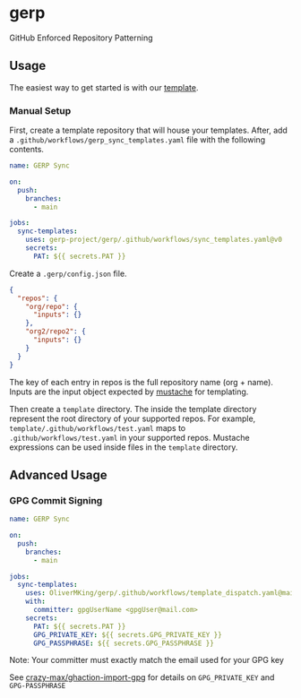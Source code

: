 # gerp

GitHub Enforced Repository Patterning

## Usage

The easiest way to get started is with our [template](https://github.com/gerp-project/gerp-template).

### Manual Setup

First, create a template repository that will house your templates. After, add a `.github/workflows/gerp_sync_templates.yaml` file with the following contents.

```yaml
name: GERP Sync

on:
  push:
    branches:
      - main

jobs:
  sync-templates:
    uses: gerp-project/gerp/.github/workflows/sync_templates.yaml@v0
    secrets:
      PAT: ${{ secrets.PAT }}
```

Create a `.gerp/config.json` file.

```json
{
  "repos": {
    "org/repo": {
      "inputs": {}
    },
    "org2/repo2": {
      "inputs": {}
    }
  }
}
```

The key of each entry in repos is the full repository name (org + name). Inputs are the input object expected by [mustache](https://www.npmjs.com/package/mustache) for templating.

Then create a `template` directory. The inside the template directory represent the root directory of your supported repos. For example, `template/.github/workflows/test.yaml` maps to `.github/workflows/test.yaml` in your supported repos. Mustache expressions can be used inside files in the `template` directory.

## Advanced Usage

### GPG Commit Signing

```yaml
name: GERP Sync

on:
  push:
    branches:
      - main

jobs:
  sync-templates:
    uses: OliverMKing/gerp/.github/workflows/template_dispatch.yaml@main
    with:
      committer: gpgUserName <gpgUser@mail.com>
    secrets:
      PAT: ${{ secrets.PAT }}
      GPG_PRIVATE_KEY: ${{ secrets.GPG_PRIVATE_KEY }}
      GPG_PASSPHRASE: ${{ secrets.GPG_PASSPHRASE }}
```

Note: Your committer must exactly match the email used for your GPG key

See [crazy-max/ghaction-import-gpg](https://github.com/crazy-max/ghaction-import-gpg) for details on `GPG_PRIVATE_KEY` and `GPG-PASSPHRASE`
